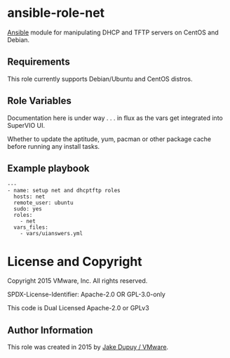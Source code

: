 # ansible-role-net

[Ansible](https://github.com/ansible/ansible) module for manipulating
DHCP and TFTP servers on CentOS and Debian.

## Requirements

This role currently supports Debian/Ubuntu and CentOS distros.

## Role Variables

Documentation here is under way . . . in flux as the vars get integrated into SuperVIO UI.

Whether to update the aptitude, yum, pacman or other package cache before running any install tasks.

## Example playbook

```
---
- name: setup net and dhcptftp roles
  hosts: net
  remote_user: ubuntu
  sudo: yes
  roles:
    - net
  vars_files:
    - vars/uianswers.yml
```

# License and Copyright
 
Copyright 2015 VMware, Inc.  All rights reserved.

SPDX-License-Identifier: Apache-2.0 OR GPL-3.0-only

This code is Dual Licensed Apache-2.0 or GPLv3

## Author Information

This role was created in 2015 by [Jake Dupuy / VMware](http://www.vmware.com/).

